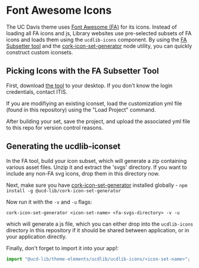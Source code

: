 # Font Awesome Icons

The UC Davis theme uses [Font Awesome (FA)](https://fontawesome.com/) for its icons. Instead of loading all FA icons and js, Library websites use pre-selected subsets of FA icons and loads them using the `ucdlib-icons` component. By using the [FA Subsetter tool](https://fontawesome.com/v5.15/how-to-use/on-the-desktop/other-topics/subsetter) and the [cork-icon-set-generator](https://github.com/UCDavisLibrary/cork-icon-set-generator) node utility, you can quickly construct custom iconsets.

## Picking Icons with the FA Subsetter Tool
First, download [the tool](https://fontawesome.com/v5.15/how-to-use/on-the-desktop/other-topics/subsetter) to your desktop. If you don't know the login credentials, contact ITIS. 

If you are modifiying an existing iconset, load the customization yml file (found in this repository) using the "Load Project" command. 

After building your set, save the project, and upload the associated yml file to this repo for version control reasons.

## Generating the ucdlib-iconset
In the FA tool, build your icon subset, which will generate a zip containing various asset files. Unzip it and extract the 'svgs' directory. If you want to include any non-FA svg icons, drop them in this directory now. 

Next, make sure you have [cork-icon-set-generator](https://github.com/UCDavisLibrary/cork-icon-set-generator) installed globally - `npm install -g @ucd-lib/cork-icon-set-generator`

Now run it with the `-v` and `-u` flags:
```
cork-icon-set-generator <icon-set-name> <fa-svgs-directory> -v -u
```
which will generate a js file, which you can either drop into the `ucdlib-icons` directory in this repository if it should be shared between application, or in your application directly. 

Finally, don't forget to import it into your app!:
```js
import "@ucd-lib/theme-elements/ucdlib/ucdlib-icons/<icon-set-name>";
```